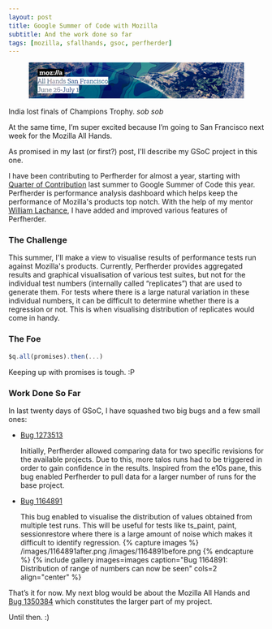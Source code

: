 ```yaml
---
layout: post
title: Google Summer of Code with Mozilla
subtitle: And the work done so far
tags: [mozilla, sfallhands, gsoc, perfherder]
---
```

<figure>
	<img src="/images/sfallhandsblue.jpg" >
</figure>

India lost finals of Champions Trophy. *sob sob*   

At the same time, I’m super excited because I’m going to San Francisco next week for the Mozilla All Hands.
 
As promised in my last (or first?) post, I'll describe my GSoC project in this one. 
 
I have been contributing to Perfherder for almost a year, starting with [Quarter of Contribution](https://wlach.github.io/blog/2016/08/perfherder-quarter-of-contribution-summer-2016-results/) last summer to Google Summer of Code this year. Perfherder is performance analysis dashboard which helps keep the performance of Mozilla's products top notch. With the help of my mentor [William Lachance](https://mozillians.org/en-US/u/wlach/), I have added and improved various features of Perfherder.

### The Challenge  
This summer, I'll make a view to visualise results of performance tests run against Mozilla's products. Currently, Perfherder provides aggregated results and graphical visualisation of various test suites, but not for the individual test numbers (internally called “replicates”) that are used to generate them. For tests where there is a large natural variation in these individual numbers, it can be difficult to determine whether there is a regression or not. This is when visualising distribution of replicates would come in handy.

### The Foe
``` javascript
$q.all(promises).then(...)
```
Keeping up with promises is tough. :P

### Work Done So Far

In last twenty days of GSoC, I have squashed two big bugs and a few small ones:  
+ [Bug 1273513](https://bugzilla.mozilla.org/show_bug.cgi?id=1273513)

	Initially, Perfherder allowed comparing data for two specific revisions for the available projects. Due to this, more talos runs had to be triggered in order to gain confidence in the results. Inspired from the e10s pane, this bug enabled Perfherder to pull data for a larger number of runs for the base project.

+ [Bug 1164891](https://bugzilla.mozilla.org/show_bug.cgi?id=1164891)

	This bug enabled to visualise the distribution of values obtained from multiple test runs. This will be useful for tests like ts_paint, paint, sessionrestore where there is a large amount of noise which makes it difficult to identify regression.
	{% capture images %}
		/images/1164891after.png
		/images/1164891before.png
	{% endcapture %}
	{% include gallery images=images caption="Bug 1164891: Distribution of range of numbers can now be seen" cols=2 align="center" %}
 
That’s it for now. My next blog would be about the Mozilla All Hands and [Bug 1350384](https://bugzilla.mozilla.org/show_bug.cgi?id=1350384) which constitutes the larger part of my project.
 
Until then. :)

